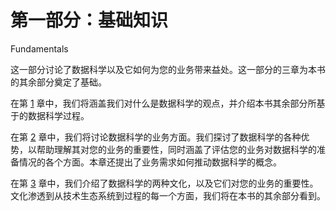 # 第一部分：基础知识

Fundamentals

这一部分讨论了数据科学以及它如何为您的业务带来益处。这一部分的三章为本书的其余部分奠定了基础。

在第 [1](01.html) 章中，我们将涵盖我们对什么是数据科学的观点，并介绍本书其余部分所基于的数据科学过程。

在第 [2](02.html) 章中，我们将讨论数据科学的业务方面。我们探讨了数据科学的各种优势，以帮助理解其对您的业务的重要性，同时涵盖了评估您的业务对数据科学的准备情况的各个方面。本章还提出了业务需求如何推动数据科学的概念。

在第 [3](03.html) 章中，我们介绍了数据科学的两种文化，以及它们对您的业务的重要性。文化渗透到从技术生态系统到过程的每一个方面，我们将在本书的其余部分看到。